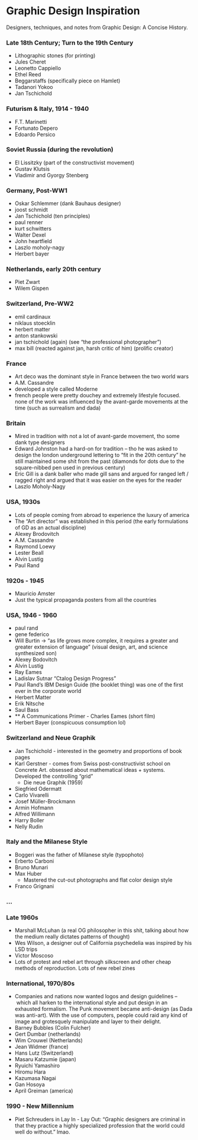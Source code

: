 # Graphic Design Inspiration
Designers, techniques, and notes from Graphic Design: A Concise History.

### Late 18th Century; Turn to the 19th Century
- Lithographic stones (for printing)
- Jules Cheret
- Leonetto Cappiello
- Ethel Reed
- Beggarstaffs (specifically piece on Hamlet)
- Tadanori Yokoo
- Jan Tschichold

### Futurism & Italy, 1914 - 1940
- F.T. Marinetti
- Fortunato Depero
- Edoardo Persico

### Soviet Russia (during the revolution)
- El Lissitzky (part of the constructivist movement)
- Gustav Klutsis
- Vladimir and Gyorgy Stenberg

### Germany, Post-WW1
- Oskar Schlemmer (dank Bauhaus designer)
- joost schmidt
- Jan Tschichold (ten principles)
- paul renner
- kurt schwitters
- Walter Dexel 
- John heartfield
- Laszlo moholy-nagy
- Herbert bayer

### Netherlands, early 20th century
- Piet Zwart
- Wilem Gispen

### Switzerland, Pre-WW2
- emil cardinaux
- niklaus stoecklin
- herbert matter
- anton stankowski
- jan tschichold (again) (see “the professional photographer”)
- max bill (reacted against jan, harsh critic of him) (prolific creator)

### France
- Art deco was the dominant style in France between the two world wars
- A.M. Cassandre
- developed a style called Moderne
- french people were pretty douchey and extremely lifestyle focused. none of the work was influenced by the avant-garde movements at the time (such as surrealism and dada)

### Britain
- Mired in tradition with not a lot of avant-garde movement, tho some dank type designers
- Edward Johnston had a hard-on for tradition – tho he was asked to design the london underground lettering to “fit in the 20th century” he still maintained some shit from the past (diamonds for dots due to the square-nibbed pen used in previous century)
- Eric Gill is a dank baller who made gill sans and argued for ranged left / ragged right and argued that it was easier on the eyes for the reader
- Laszlo Moholy-Nagy

### USA, 1930s
- Lots of people coming from abroad to experience the luxury of america
- The “Art director” was established in this period (the early formulations of GD as an actual discipline)
- Alexey Brodovitch
- A.M. Cassandre
- Raymond Loewy
- Lester Beall
- Alvin Lustig
- Paul Rand

### 1920s - 1945
- Mauricio Amster
- Just the typical propaganda posters from all the countries

### USA, 1946 - 1960
- paul rand
- gene federico
- Will Burtin -> “as life grows more complex, it requires a greater and greater extension of language” (visual design, art, and science synthesized son)
- Alexey Bodovitch
- Alvin Lustig
- Ray Eames
- Ladislav Sutnar “Ctalog Design Progress”
- Paul Rand’s IBM Design Guide (the booklet thing) was one of the first ever in the corporate world
- Herbert Matter
- Erik Nitsche
- Saul Bass
- ** A Communications Primer - Charles Eames (short film)
- Herbert Bayer (conspicuous consumption lol)

### Switzerland and Neue Graphik
- Jan Tschichold - interested in the geometry and proportions of book pages
- Karl Gerstner - comes from Swiss post-constructivist school on Concrete Art. obsessed about mathematical ideas + systems. Developed the controlling “grid”
    - Die neue Graphik (1959)
- Siegfried Odermatt
- Carlo Vivarelli
- Josef Müller-Brockmann
- Armin Hofmann
- Alfred Willimann
- Harry Boller
- Nelly Rudin

### Italy and the Milanese Style
- Boggeri was the father of Milanese style (typophoto)
- Erberto Carboni
- Bruno Munari
- Max Huber
    - Mastered the cut-out photographs and flat color design style
- Franco Grignani

### ...

### Late 1960s
- Marshall McLuhan (a real OG philosopher in this shit, talking about how the medium really dictates patterns of thought)
- Wes Wilson, a designer out of California psychedelia was inspired by his LSD trips
- Victor Moscoso
- Lots of protest and rebel art through silkscreen and other cheap methods of reproduction. Lots of new rebel zines 

### International, 1970/80s
- Companies and nations now wanted logos and design guidelines – which all harken to the international style and put design in an exhausted formalism. The Punk movement became anti-design (as Dada was anti-art). With the use of computers, people could raid any kind of image and grotesquely manipulate and layer to their delight.
- Barney Bubbles (Colin Fulcher)
- Gert Dumbar (netherlands)
- Wim Crouwel (Netherlands)
- Jean Widmer (france)
- Hans Lutz (Switzerland)
- Masaru Katzumie (japan)
- Ryuichi Yamashiro
- Hiromu Hara
- Kazumasa Nagai
- Gan Hosoya
- April Greiman (america)

### 1990 - New Millennium
- Piet Schreuders in Lay In - Lay Out: “Graphic designers are criminal in that they practice a highly specialized profession that the world could well do without.” lmao.
